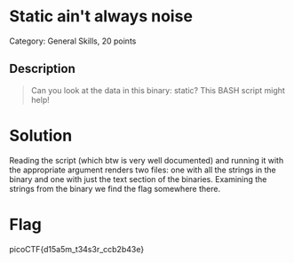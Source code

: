 # Static ain't always noise
Category: General Skills, 20 points

## Description
> Can you look at the data in this binary: static? This BASH script might help!

# Solution
Reading the script (which btw is very well documented) and running it with the
appropriate argument renders two files: one with all the strings in the binary
and one with just the text section of the binaries.
Examining the strings from the binary we find the flag somewhere there.

# Flag
picoCTF{d15a5m_t34s3r_ccb2b43e}
